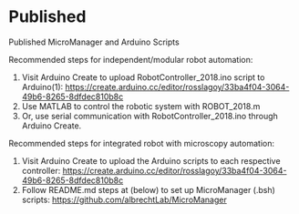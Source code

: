 # Published
Published MicroManager and Arduino Scripts

Recommended steps for independent/modular robot automation:

1. Visit Arduino Create to upload RobotController_2018.ino script to Arduino(1):
https://create.arduino.cc/editor/rosslagoy/33ba4f04-3064-49b6-8265-8dfdec810b8c
2. Use MATLAB to control the robotic system with ROBOT_2018.m
3. Or, use serial communication with RobotController_2018.ino through Arduino Create.

Recommended steps for integrated robot with microscopy automation:

1. Visit Arduino Create to upload the Arduino scripts to each respective controller:
https://create.arduino.cc/editor/rosslagoy/33ba4f04-3064-49b6-8265-8dfdec810b8c
2. Follow README.md steps at (below) to set up MicroManager (.bsh) scripts:
https://github.com/albrechtLab/MicroManager
